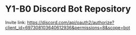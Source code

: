 # Y1-B0 Discord Bot Repository

Invite link: https://discord.com/api/oauth2/authorize?client_id=697308103640612936&permissions=8&scope=bot